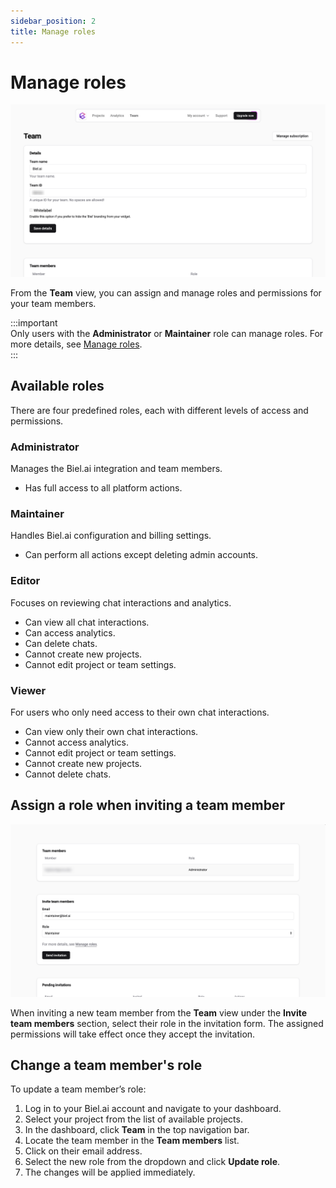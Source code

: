```yaml
---
sidebar_position: 2
title: Manage roles
---
```


<head>
  <meta name="biel:boost_score" content="-1.0" />
</head>

# Manage roles

![Manage roles](./images/manage-team.png)

From the **Team** view, you can assign and manage roles and permissions for your team members.

:::important  
Only users with the **Administrator** or **Maintainer** role can manage roles. For more details, see [Manage roles](roles.md).  
:::

## Available roles  

There are four predefined roles, each with different levels of access and permissions.  

### Administrator

Manages the Biel.ai integration and team members.  

* Has full access to all platform actions.  

### Maintainer  

Handles Biel.ai configuration and billing settings.  

* Can perform all actions except deleting admin accounts.  

### Editor  

Focuses on reviewing chat interactions and analytics.  

* Can view all chat interactions.  
* Can access analytics.  
* Can delete chats.  
* Cannot create new projects.
* Cannot edit project or team settings.  

### Viewer  

For users who only need access to their own chat interactions.  

* Can view only their own chat interactions.  
* Cannot access analytics.  
* Cannot edit project or team settings. 
* Cannot create new projects.
* Cannot delete chats.  

## Assign a role when inviting a team member

![Manage roles](./images/send-invitation.png)

When inviting a new team member from the **Team** view under the **Invite team members** section, select their role in the invitation form. The assigned permissions will take effect once they accept the invitation.

## Change a team member's role  

To update a team member’s role:  

1. Log in to your Biel.ai account and navigate to your dashboard.
2. Select your project from the list of available projects.
3. In the dashboard, click **Team** in the top navigation bar.
4. Locate the team member in the **Team members** list.  
5. Click on their email address.  
6. Select the new role from the dropdown and click **Update role**.  
7. The changes will be applied immediately.  
